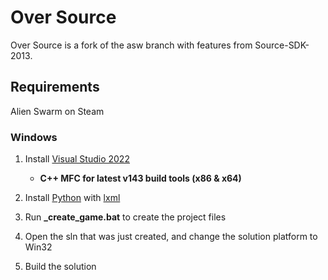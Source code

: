 # Over Source
Over Source is a fork of the asw branch with features from Source-SDK-2013.

## Requirements
Alien Swarm on Steam

### Windows

1. Install [Visual Studio 2022](https://visualstudio.microsoft.com/downloads/)
	- **C++ MFC for latest v143 build tools (x86 & x64)**

2. Install [Python](https://www.python.org/downloads/) with [lxml](https://pypi.org/project/lxml/)

3. Run **_create_game.bat** to create the project files

4. Open the sln that was just created, and change the solution platform to Win32

5. Build the solution
